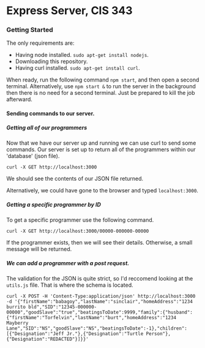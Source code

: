 # Express Server, CIS 343

### Getting Started

The only requirements are:
* Having node installed. `sudo apt-get install nodejs`.
* Downloading this repository.
* Having curl installed. `sudo apt-get install curl`.

When ready, run the following command `npm start`, and then open a second terminal.
Alternatively, use `npm start &` to run the server in the background then there is no need for a second terminal. Just be prepared to kill the job afterward.

#### Sending commands to our server.

##### Getting all of our programmers

Now that we have our server up and running we can use curl to send some commands. Our server is set up to return all of the programmers within our 'database' (json file).
```
curl -X GET http://localhost:3000
```
We should see the contents of our JSON file returned.

Alternatively, we could have gone to the browser and typed `localhost:3000`.

##### Getting a specific programmer by ID

To get a specific programmer use the following command.
```
curl -X GET http://localhost:3000/00000-000000-00000
```

If the programmer exists, then we will see their details. Otherwise, a small message will be returned.


##### We can add a programmer with a post request.

The validation for the JSON is quite strict, so I'd reccomend looking at the `utils.js` file. That is where the schema is located.

```
curl -X POST -H 'Content-Type:application/json' http://localhost:3000 -d '{"firstName":"babagoy","lastName":"sinclair","homeAddress":"1234 burrito bld","SID":"12345-000000-00000","goodSlave":"true","beatingsToDate":9999,"family":{"husband":{"firstName":"Torfelvin","lastName":"burt","homeAddress":"1234 Mayberry Lane","SID":"NS","goodSlave":"NS","beatingsToDate":-1},"children":[{"Designation":"Jeff Jr."},{"Designation":"Turtle Person"},{"Designation":"REDACTED"}]}}'
```


